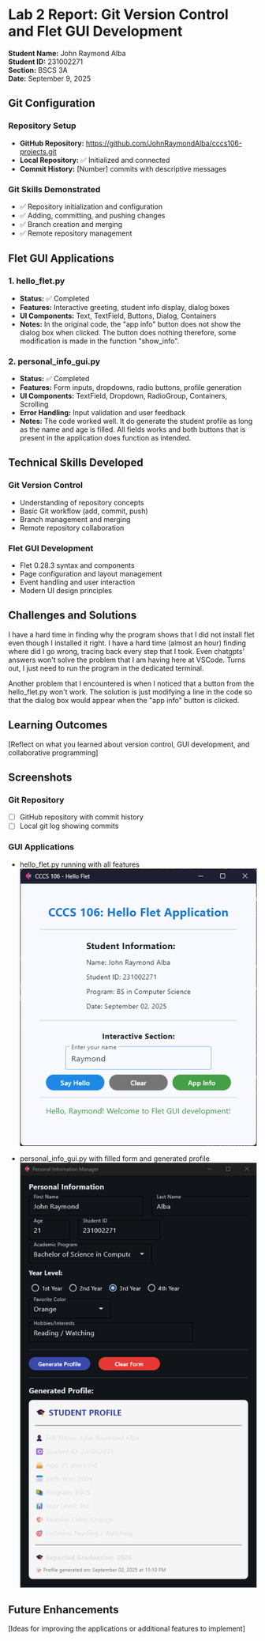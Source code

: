 # Lab 2 Report: Git Version Control and Flet GUI Development

**Student Name:** John Raymond Alba \
**Student ID:** 231002271 \
**Section:** BSCS 3A \
**Date:** September 9, 2025 

## Git Configuration

### Repository Setup
- **GitHub Repository:** https://github.com/JohnRaymondAlba/cccs106-projects.git
- **Local Repository:** ✅ Initialized and connected
- **Commit History:** [Number] commits with descriptive messages

### Git Skills Demonstrated
- ✅ Repository initialization and configuration
- ✅ Adding, committing, and pushing changes
- ✅ Branch creation and merging
- ✅ Remote repository management

## Flet GUI Applications

### 1. hello_flet.py
- **Status:** ✅ Completed
- **Features:** Interactive greeting, student info display, dialog boxes
- **UI Components:** Text, TextField, Buttons, Dialog, Containers
- **Notes:** In the original code, the "app info" button does not show the dialog box when clicked. The button does nothing therefore, some modification is made in the function "show_info".

### 2. personal_info_gui.py
- **Status:** ✅ Completed
- **Features:** Form inputs, dropdowns, radio buttons, profile generation
- **UI Components:** TextField, Dropdown, RadioGroup, Containers, Scrolling
- **Error Handling:** Input validation and user feedback
- **Notes:** The code worked well. It do generate the student profile as long as the name and age is filled. All fields works and both buttons that is present in the application does function as intended.

## Technical Skills Developed

### Git Version Control
- Understanding of repository concepts
- Basic Git workflow (add, commit, push)
- Branch management and merging
- Remote repository collaboration

### Flet GUI Development
- Flet 0.28.3 syntax and components
- Page configuration and layout management
- Event handling and user interaction
- Modern UI design principles

## Challenges and Solutions

I have a hard time in finding why the program shows that I did not install flet even though I installed it right. I have a hard time (almost an hour) finding where did I go wrong, tracing back every step that I took. Even chatgpts' answers won't solve the problem that I am having here at VSCode. Turns out, I just need to run the program in the dedicated terminal.

Another problem that I encountered is when I noticed that a button from the hello_flet.py won't work. The solution is just modifying a line in the code so that the dialog box would appear when the "app info" button is clicked.

## Learning Outcomes

[Reflect on what you learned about version control, GUI development, and collaborative programming]

## Screenshots

### Git Repository
- [ ] GitHub repository with commit history
- [ ] Local git log showing commits

### GUI Applications
- hello_flet.py running with all features
![](/cccs106-projects/week2_labs/lab2_screenshots/hello_flet.png "hello_flet")

- personal_info_gui.py with filled form and generated profile
![](/cccs106-projects/week2_labs/lab2_screenshots/personal_info_gui.png "personal_info_gui")

## Future Enhancements

[Ideas for improving the applications or additional features to implement]